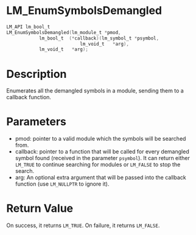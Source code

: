 # LM_EnumSymbolsDemangled

```c
LM_API lm_bool_t
LM_EnumSymbolsDemangled(lm_module_t *pmod,
			lm_bool_t  (*callback)(lm_symbol_t *psymbol,
					       lm_void_t   *arg),
			lm_void_t   *arg);
```

# Description

Enumerates all the demangled symbols in a module, sending them to a callback function.

# Parameters

- pmod: pointer to a valid module which the symbols will be searched from.
- callback: pointer to a function that will be called for every demangled symbol found (received in the parameter `psymbol`). It can return either `LM_TRUE` to continue searching for modules or `LM_FALSE` to stop the search.
- arg: An optional extra argument that will be passed into the callback function (use `LM_NULLPTR` to ignore it).

# Return Value

On success, it returns `LM_TRUE`. On failure, it returns `LM_FALSE`.

